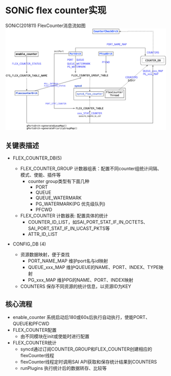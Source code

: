 # SONiC flex counter实现

SONiC(201811) FlexCounter消息流如图
![](assets/SONiC%20flex%20counter实现.23-54-17.png)

## 关键表描述

- FLEX_COUNTER_DB(5)
  - FLEX_COUNTER_GROUP 计数器组表：配置不同counter组统计间隔、模式、使能、插件等
    - counter group类型有下面几种
      - PORT
      - QUEUE
      - QUEUE_WATERMARK
      - PG_WATERMARK(PG 优先级队列)
      - PFCWD
  - FLEX_COUNTER 计数器表: 配置具体的统计
    - COUNTER_ID_LIST，如SAI_PORT_STAT_IF_IN_OCTETS、SAI_PORT_STAT_IF_IN_UCAST_PKTS等
    - ATTR_ID_LIST

- CONFIG_DB (4)
  - 资源数据映射，便于查找
    - PORT_NAME_MAP 维护port名与id映射
    - QUEUE_xxx_MAP 维护QUEUE的NAME、PORT、INDEX、TYPE映射
    - PG_xxx_MAP 维护PG的NAME、PORT、INDEX映射
  - COUNTERS  保存不同资源的统计信息，以资源ID为KEY

## 核心流程

- enable_counter 系统启动后180或60s后执行自动执行，使能PORT、 QUEUE和PFCWD
- FLEX_COUNTER配置
  - 由不同模块在init或使能时进行配置
- FLEX_COUNTER统计
  - syncd通过订阅COUNTER_GROUP和FLEX_COUNTER创建相应的flexCounter线程
  - flexCounter线程定时调用SAI API获取和保存统计结果到COUNTERS
  - runPlugins 执行统计后的数据转存、比较等
